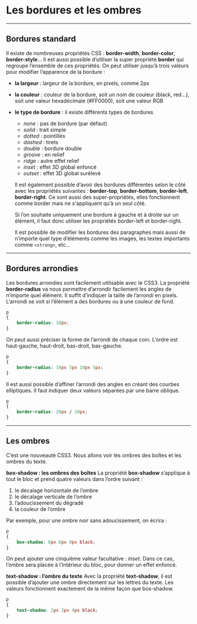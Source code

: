 # Les bordures et les ombres

----

## Bordures standard
Il existe de nombreuses propriétés CSS : **border-width**, **border-color**, **border-style**…
Il est aussi possible d’utiliser la super propriété **border** qui regroupe l’ensemble de ces propriétés. On peut utiliser jusqu’à trois valeurs pour modifier l’apparence de la bordure :
- **la largeur** : largeur de la bordure, en pixels, comme 2px
- **la couleur** : couleur de la bordure, soit un nom de couleur (black, red…), soit une valeur hexadécimale (#FF0000), soit une valeur RGB
- **le type de bordure** : il existe différents types de bordures
  - *none* : pas de bordure (par défaut)
  - *solid* : trait simple
  - *dotted* : pointillés
  - *dashed* : tirets
  - *double* : bordure double
  - *groove* : en relief
  - *ridge* : autre effet relief
  - *inset* : effet 3D global enfoncé
  - *outset* : effet 3D global surélevé

  Il est également possible d’avoir des bordures différentes selon le côté avec les propriétés suivantes : **border-top**, **border-bottom**, **border-left**, **border-right**.
  Ce sont aussi des super-propriétés, elles fonctionnent comme border mais ne s'appliquent qu’à un seul côté.

  Si l’on souhaite uniquement une bordure à gauche et à droite sur un élément, il faut donc utiliser les propriétés border-left et border-right.

  Il est possible de modifier les bordures des paragraphes mais aussi de n’importe quel type d’éléments comme les images, les textes importants comme `<strong>`, etc...

----

## Bordures arrondies
Les bordures arrondies sont facilement utilisable avec le CSS3.
La propriété **border-radius** va nous permettre d’arrondir facilement les angles de n’importe quel élément. Il suffit d’indiquer la taille de l’arrondi en pixels. L’arrondi se voit si l’élément a des bordures ou à une couleur de fond.
```css
p
{
    border-radius: 10px;
}
```

On peut aussi préciser la forme de l’arrondi de chaque coin. L’ordre est haut-gauche, haut-droit, bas-droit, bas-gauche.
```css
p
{
    border-radius: 10px 5px 10px 5px;
}
```

Il est aussi possible d’affiner l’arrondi des angles en créant des courbes elliptiques. Il faut indiquer deux valeurs séparées par une barre oblique.
```css
p
{
    border-radius: 20px / 10px;
}
```

----

## Les ombres
C’est une nouveauté CSS3. Nous allons voir les ombres des boîtes et les ombres du texte.

**box-shadow : les ombres des boîtes**
La propriété **box-shadow** s’applique à tout le bloc et prend quatre valeurs dans l’ordre suivant :
1. le décalage horizontale de l’ombre
2. le décalage verticale de l’ombre
3. l’adoucissement du dégradé
4. la couleur de l’ombre

Par exemple, pour une ombre noir sans adoucissement, on écrira :
```css
p
{
    box-shadow: 6px 6px 0px black;
}
```

On peut ajouter une cinquième valeur facultative : *inset*. Dans ce cas, l’ombre sera placée à l’intérieur du bloc, pour donner un effet enfoncé.


**text-shadow : l’ombre du texte**
Avec la propriété **text-shadow**, il est possible d’ajouter une ombre directement sur les lettres du texte. Les valeurs fonctionnent exactement de la même façon que box-shadow.
```css
p
{
    text-shadow: 2px 2px 4px black;
}
```
